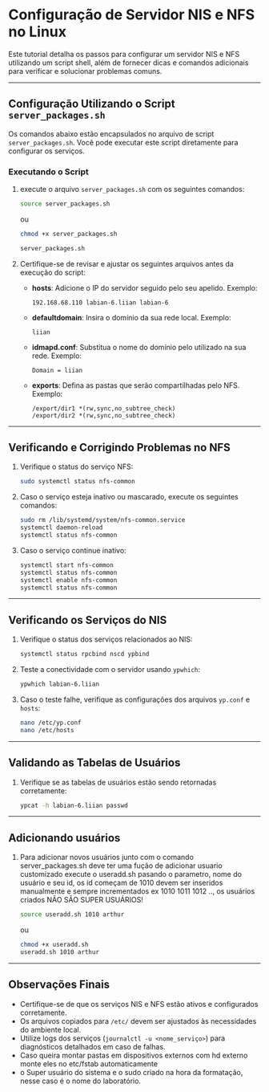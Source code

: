 
# Configuração de Servidor NIS e NFS no Linux

Este tutorial detalha os passos para configurar um servidor NIS e NFS utilizando um script shell, além de fornecer dicas e comandos adicionais para verificar e solucionar problemas comuns.

---

## Configuração Utilizando o Script `server_packages.sh`

Os comandos abaixo estão encapsulados no arquivo de script `server_packages.sh`. Você pode executar este script diretamente para configurar os serviços.

### Executando o Script

1. execute o arquivo `server_packages.sh` com os seguintes comandos:
   ```bash
   source server_packages.sh
   ```
   ou 
   ```bash
   chmod +x server_packages.sh

   server_packages.sh
   ```

2. Certifique-se de revisar e ajustar os seguintes arquivos antes da execução do script:

   - **hosts**: Adicione o IP do servidor seguido pelo seu apelido. Exemplo:
     ```
     192.168.68.110 labian-6.liian labian-6
     ```

   - **defaultdomain**: Insira o domínio da sua rede local. Exemplo:
     ```
     liian
     ```

   - **idmapd.conf**: Substitua o nome do domínio pelo utilizado na sua rede. Exemplo:
     ```
     Domain = liian
     ```

   - **exports**: Defina as pastas que serão compartilhadas pelo NFS. Exemplo:
     ```
     /export/dir1 *(rw,sync,no_subtree_check)
     /export/dir2 *(rw,sync,no_subtree_check)
     ```

---

## Verificando e Corrigindo Problemas no NFS

1. Verifique o status do serviço NFS:
   ```bash
   sudo systemctl status nfs-common
   ```

2. Caso o serviço esteja inativo ou mascarado, execute os seguintes comandos:
   ```bash
   sudo rm /lib/systemd/system/nfs-common.service
   systemctl daemon-reload
   systemctl status nfs-common
   ```

3. Caso o serviço continue inativo:
   ```bash
   systemctl start nfs-common
   systemctl status nfs-common
   systemctl enable nfs-common
   systemctl status nfs-common
   ```

---

## Verificando os Serviços do NIS

1. Verifique o status dos serviços relacionados ao NIS:
   ```bash
   systemctl status rpcbind nscd ypbind
   ```

2. Teste a conectividade com o servidor usando `ypwhich`:
   ```bash
   ypwhich labian-6.liian
   ```

3. Caso o teste falhe, verifique as configurações dos arquivos `yp.conf` e `hosts`:
   ```bash
   nano /etc/yp.conf
   nano /etc/hosts
   ```

---

## Validando as Tabelas de Usuários

1. Verifique se as tabelas de usuários estão sendo retornadas corretamente:
   ```bash
   ypcat -h labian-6.liian passwd
   ```

---

## Adicionando usuários

1. Para adicionar novos usuários junto com o comando server_packages.sh deve ter uma fução de adicionar usuario customizado execute o useradd.sh pasando o parametro, nome do usuário e seu id, os id começam de 1010 devem ser inseridos manualmente e sempre incrementados ex 1010 1011 1012 .., os usuários criados NÃO SÃO SUPER USUÁRIOS!
   ```bash
   source useradd.sh 1010 arthur
   ```
   ou
   ```bash
   chmod +x useradd.sh
   useradd.sh 1010 arthur
   ```
   

---

## Observações Finais

- Certifique-se de que os serviços NIS e NFS estão ativos e configurados corretamente.
- Os arquivos copiados para `/etc/` devem ser ajustados às necessidades do ambiente local.
- Utilize logs dos serviços (`journalctl -u <nome_serviço>`) para diagnósticos detalhados em caso de falhas.
- Caso queira montar pastas em dispositivos externos com hd externo monte eles no etc/fstab automaticamente
- o Super usuário do sistema e o sudo criado na hora da formatação, nesse caso é o nome do laboratório.